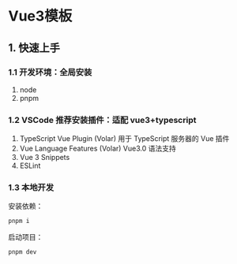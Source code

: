 # Vue3模板

## 1. 快速上手

### 1.1 开发环境：全局安装

1. node
1. pnpm

### 1.2 VSCode 推荐安装插件：适配 vue3+typescript

1. TypeScript Vue Plugin (Volar) 用于 TypeScript 服务器的 Vue 插件
1. Vue Language Features (Volar) Vue3.0 语法支持
1. Vue 3 Snippets
1. ESLint

### 1.3 本地开发

安装依赖：

```js
pnpm i
```

启动项目：

```js
pnpm dev
```
